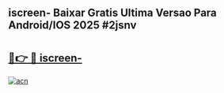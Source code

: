 ## iscreen- Baixar Gratis Ultima Versao Para Android/IOS 2025 #2jsnv

# <h2><a href="https://ainizakaria.my?title=iscreen-&ref=20M">🔗👉 🔴 iscreen-</a></h2>

[![acn](https://github.com/user-attachments/assets/0f9c940e-d8b0-45ae-aac7-cd30a18b3e1c)](https://ainizakaria.my?title=iscreen-&ref=20M)

